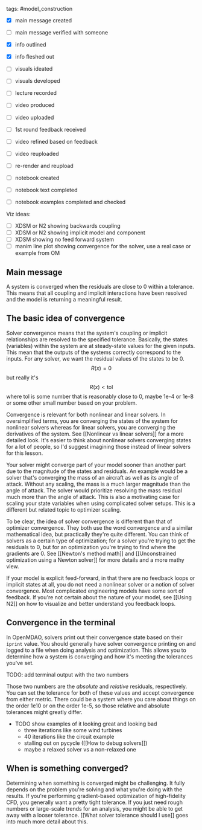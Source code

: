 tags: #model_construction 

- [x] main message created
- [ ] main message verified with someone
- [x] info outlined
- [x] info fleshed out
- [ ] visuals ideated
- [ ] visuals developed
- [ ] lecture recorded
- [ ] video produced
- [ ] video uploaded
- [ ] 1st round feedback received
- [ ] video refined based on feedback
- [ ] video reuploaded
- [ ] re-render and reupload

- [ ] notebook created
- [ ] notebook text completed
- [ ] notebook examples completed and checked

Viz ideas:
- [ ] XDSM or N2 showing backwards coupling
- [ ] XDSM or N2 showing implicit model and component
- [ ] XDSM showing no feed forward system
- [ ] manim line plot showing convergence for the solver, use a real case or example from OM

## Main message
A system is converged when the residuals are close to 0 within a tolerance. This means that all coupling and implicit interactions have been resolved and the model is returning a meaningful result.

## The basic idea of convergence
Solver convergence means that the system's coupling or implicit relationships are resolved to the specified tolerance. Basically, the states (variables) within the system are at steady-state values for the given inputs. This mean that the outputs of the systems correctly correspond to the inputs. For any solver, we want the residual values of the states to be 0.
$$ R(x) = 0 $$ but really it's
$$ R(x) < \text{tol} $$
where $\text{tol}$ is some number that is reasonably close to 0, maybe 1e-4 or 1e-8 or some other small number based on your problem.

Convergence is relevant for both nonlinear and linear solvers. In oversimplified terms, you are converging the states of the system for nonlinear solvers whereas for linear solvers, you are converging the derivatives of the system. See [[Nonlinear vs linear solvers]] for a more detailed look. It's easier to think about nonlinear solvers converging states for a lot of people, so I'd suggest imagining those instead of linear solvers for this lesson.

Your solver might converge part of your model sooner than another part due to the magnitude of the states and residuals. An example would be a solver that's converging the mass of an aircraft as well as its angle of attack. Without any scaling, the mass is a much larger magnitude than the angle of attack. The solver would prioritize resolving the mass residual much more than the angle of attack. This is also a motivating case for scaling your state variables when using complicated solver setups. This is a different but related topic to optimizer scaling.

To be clear, the idea of solver convergence is different than that of optimizer convergence. They both use the word convergence and a similar mathematical idea, but practically they're quite different. You can think of solvers as a certain type of optimization; for a solver you're trying to get the residuals to 0, but for an optimization you're trying to find where the gradients are 0. See [[Newton's method math]] and [[Unconstrained optimization using a Newton solver]] for more details and a more mathy view.

If your model is explicit feed-forward, in that there are no feedback loops or implicit states at all, you do not need a nonlinear solver or a notion of solver convergence. Most complicated engineering models have some sort of feedback. If you're not certain about the nature of your model, see [[Using N2]] on how to visualize and better understand you feedback loops.

## Convergence in the terminal
In OpenMDAO, solvers print out their convergence state based on their `iprint` value. You should generally have solver convergence printing on and logged to a file when doing analysis and optimization. This allows you to determine how a system is converging and how it's meeting the tolerances you've set.

TODO: add terminal output with the two numbers

Those two numbers are the *absolute* and *relative* residuals, respectively. You can set the tolerance for both of these values and accept convergence from either metric. There could be a system where you care about things on the order 1e10 or on the order 1e-5, so those relative and absolute tolerances might greatly differ.

- TODO show examples of it looking great and looking bad
	- three iterations like some wind turbines
	- 40 iterations like the circuit example
	- stalling out on pycycle ([[How to debug solvers]])
	- maybe a relaxed solver vs a non-relaxed one

## When is something converged?
Determining when something is converged might be challenging. It fully depends on the problem you're solving and what you're doing with the results. If you're performing gradient-based optimization of high-fidelity CFD, you generally want a pretty tight tolerance. If you just need rough numbers or large-scale trends for an analysis, you might be able to get away with a looser tolerance. [[What solver tolerance should I use]] goes into much more detail about this.